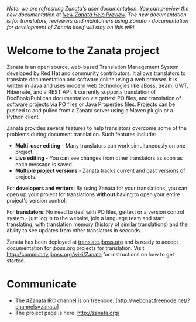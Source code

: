 *Note: we are refreshing Zanata's user documentation. You can preview the new documentation at [New Zanata Help Preview](http://zanata.org/new/help/). The new documentation is for translators, reviewers and maintainers using Zanata - documentation for development of Zanata itself will stay on this wiki.*

# Welcome to the Zanata project

Zanata is an open source, web-based Translation Management System developed by Red Hat and community contributors. It allows translators to translate documentation and software online using a web browser. It is written in Java and uses modern web technologies like JBoss, Seam, GWT, Hibernate, and a REST API.  It currently supports translation of DocBook/Publican documentation via gettext PO
files, and translation of software projects via PO files or Java Properties files.  Projects can be pushed to and pulled from a
Zanata server using a Maven plugin or a Python client.

Zanata provides several features to help translators overcome some of the problems during document translation. Such features include:

- **Multi-user editing** - Many translators can work simultaneously on one project.
- **Live editing** - You can see changes from other translators as soon as each message is saved.
- **Multiple project versions** - Zanata tracks current and past versions of projects.

For **developers and writers**: By using Zanata for your translations, you can open up your project for translations
**without** having to open your entire project's version control.

For **translators**: No need to deal with PO files, gettext or
a version control system - just log in to the website, join
a language team and start translating, with translation memory
(history of similar translations) and the ability to see updates
from other translators in seconds.

Zanata has been deployed at [translate.jboss.org](https://translate.jboss.org/) and is ready to accept documentation for jboss.org projects
for translation.  Visit http://community.jboss.org/wiki/Zanata for
instructions on how to get started.


# Communicate

- The #Zanata IRC channel is on freenode: [http://webchat.freenode.net/?channels=zanata]
- The project page is here: http://zanata.org/